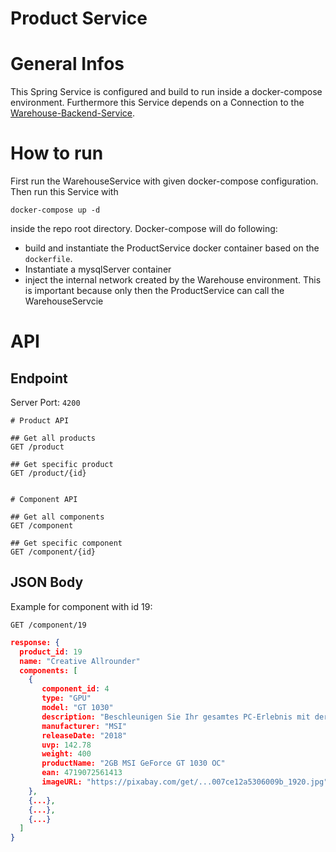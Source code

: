 # Product Service

# General Infos

This Spring Service is configured and build to run inside a docker-compose environment.
Furthermore this Service depends on a Connection to the [Warehouse-Backend-Service](https://github.com/HTW-KBE-G4/WarehouseService).

# How to run

First run the WarehouseService with given docker-compose configuration. Then run this Service with
```shell
docker-compose up -d
```
inside the repo root directory. Docker-compose will do following:
- build and instantiate the ProductService docker container based on the `dockerfile`.
- Instantiate a mysqlServer container
- inject the internal network created by the Warehouse environment. This is important because only then the ProductService can call the WarehouseServcie

# API
## Endpoint

Server Port: ```4200```

```
# Product API

## Get all products
GET /product

## Get specific product
GET /product/{id}


# Component API

## Get all components
GET /component

## Get specific component
GET /component/{id}
```

## JSON  Body

Example for component with id 19:
```
GET /component/19 
```

```json
response: {
  product_id: 19
  name: "Creative Allrounder"
  components: [
    {
       component_id: 4
       type: "GPU"
       model: "GT 1030"
       description: "Beschleunigen Sie Ihr gesamtes PC-Erlebnis mit der schnellen, leistungsstarken NVIDIA GeForce GT 1030-Grafikkarte."
       manufacturer: "MSI"
       releaseDate: "2018"
       uvp: 142.78
       weight: 400
       productName: "2GB MSI GeForce GT 1030 OC"
       ean: 4719072561413
       imageURL: "https://pixabay.com/get/...007ce12a5306009b_1920.jpg" 
    },
    {...},
    {...},
    {...}    
  ] 
}

```